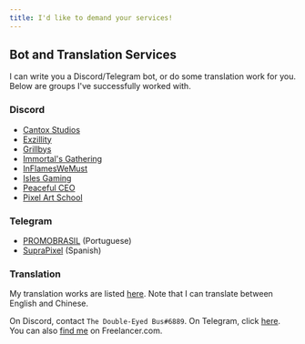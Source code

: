 ```yaml
---
title: I'd like to demand your services!
---
```


## Bot and Translation Services
I can write you a Discord/Telegram bot, or do some translation work for you. Below are groups I've successfully worked with.

### Discord
* [Cantox Studios](https://discord.gg/UaUtCmw)
* [Exzillity](https://discord.me/Exzillity)
* [Grillbys](https://discord.gg/EMWm3xv)
* [Immortal's Gathering](https://discord.gg/Yy4mj63)
* [InFlamesWeMust](https://twitch.tv/inflameswemust)
* [Isles Gaming](https://discord.gg/AB42Xpu)
* [Peaceful CEO](http://www.pceo.online/)
* [Pixel Art School](https://discord.gg/nKGp78p)

### Telegram
* [PROMOBRASIL](https://t.me/promobrasil) (Portuguese)
* [SupraPixel](https://t.me/suprapixelsuprapixel) (Spanish)

### Translation
My translation works are listed [here](https://austinhuang.me/#i-also-help-in-some-other-projects). Note that I can translate between English and Chinese.

<script async src="https://telegram.org/js/telegram-widget.js?1" data-telegram-post="devlist/27" data-width="100%"></script>

On Discord, contact `The Double-Eyed Bus#6889`. On Telegram, click [here](https://t.me/austinhuang). You can also [find me](https://www.freelancer.com/hireme/austinhuang0131) on Freelancer.com.
